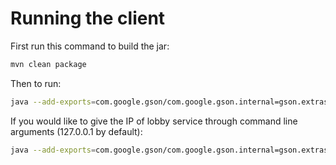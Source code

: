 # Running the client

First run this command to build the jar:
```bash
mvn clean package 
```

Then to run:
```bash
java --add-exports=com.google.gson/com.google.gson.internal=gson.extras -jar target/splendor-client.jar
```

If you would like to give the IP of lobby service through command line arguments (127.0.0.1 by default):
```bash
java --add-exports=com.google.gson/com.google.gson.internal=gson.extras -jar target/splendor-client.jar <lobby-service-ip>
```